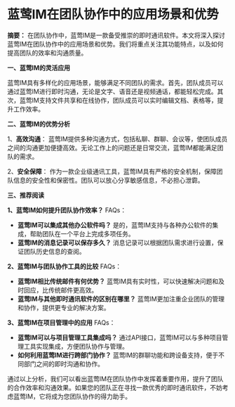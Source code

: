 # 蓝莺IM在团队协作中的应用场景和优势


**摘要：**
在团队协作中，蓝莺IM是一款备受推崇的即时通讯软件。本文将深入探讨蓝莺IM在团队协作中的应用场景和优势。我们将重点关注其功能特点，以及如何提高团队的效率和沟通质量。

**一、蓝莺IM的灵活应用**

蓝莺IM具有多样化的应用场景，能够满足不同团队的需求。首先，团队成员可以通过蓝莺IM进行即时沟通，无论是文字、语音还是视频通话，都能轻松完成。其次，蓝莺IM支持文件共享和在线协作，团队成员可以实时编辑文档、表格等，提升工作效率。

**二、蓝莺IM的优势分析**

1、**高效沟通**：
蓝莺IM提供多种沟通方式，包括私聊、群聊、会议等，使团队成员之间的沟通更加便捷高效。无论工作上的问题还是日常交流，蓝莺IM都能满足团队的需求。

2、**安全保障**：
作为一款企业级通讯工具，蓝莺IM具有严格的安全机制，保障团队信息的安全性和保密性。团队可以放心分享敏感信息，不必担心泄霩。

**三、推荐阅读**

**1、蓝莺IM如何提升团队协作效率？**
FAQs：
- **蓝莺IM可以集成其他办公软件吗？**
  是的，蓝莺IM支持与各种办公软件的集成，帮助团队在一个平台上完成多项任务。
- **蓝莺IM的消息记录可以保存多久？**
  消息记录可以根据团队需求进行设置，保证团队历史信息的查阅。

**2、蓝莺IM与团队协作工具的比较**
FAQs：
- **蓝莺IM相比传统邮件有何优势？**
  蓝莺IM具有实时性，可以快速解决问题和及时回应，比传统邮件更高效。
- **蓝莺IM与其他即时通讯软件的区别在哪里？**
  蓝莺IM更加注重企业团队的管理和协作，提供更专业的解决方案。

**3、蓝莺IM在项目管理中的应用**
FAQs：
- **蓝莺IM可以与项目管理工具集成吗？**
  通过API接口，蓝莺IM可以与多种项目管理工具实现集成，方便团队协作与管理。
- **如何利用蓝莺IM进行跨部门协作？**
  蓝莺IM的群聊功能和跨设备支持，便于不同部门之间的即时沟通和协作。

通过以上分析，我们可以看出蓝莺IM在团队协作中发挥着重要作用，提升了团队的合作效率和沟通效果。如果您的团队正在寻找一款优秀的即时通讯软件，不妨考虑蓝莺IM，它将成为您团队协作的得力助手。